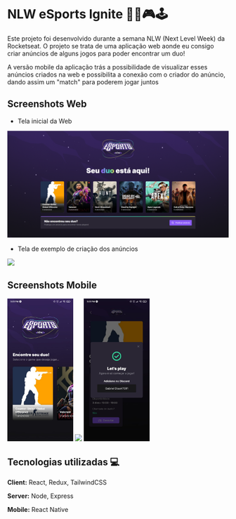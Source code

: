 
# NLW eSports Ignite 🚀💜🎮🕹

Este projeto foi desenvolvido durante a semana NLW (Next Level Week) da Rocketseat. O projeto se trata de uma aplicação web aonde eu consigo criar anúncios de alguns jogos para poder encontrar um duo!

A versão mobile da aplicação trás a possibilidade de visualizar esses anúncios criados na web e possibilita a conexão com o criador do anúncio, dando assim um "match" para poderem jogar juntos


## Screenshots Web

- Tela inicial da Web

<img src="https://github.com/GabrielDiasz/nlw-esports-ignite/blob/main/img/web-project.png">

- Tela de exemplo de criação dos anúncios

<img src="https://media-exp1.licdn.com/dms/image/C4D22AQG4YCoRDXoLLw/feedshare-shrink_2048_1536/0/1663356183901?e=1666224000&v=beta&t=NDGzmIsQeuVSnsD21yZHQ63_GFmMfUgU2rGAhcUJ_IE">

## Screenshots Mobile

<div>
    <img style="width: 150px" src="https://github.com/GabrielDiasz/nlw-esports-ignite/blob/main/img/mobile-project.jpeg">
    <img style="width: 150px" src="https://media-exp1.licdn.com/dms/image/C4D22AQHNkH2rrbX3_A/feedshare-shrink_800/0/1663356183418?e=1666224000&v=beta&t=vESAQcAubV4MN18_gNmwLUbfxAQwOM743QBa3a1GLiw">
    <img style="width: 150px" src="https://github.com/GabrielDiasz/nlw-esports-ignite/blob/main/img/discord-mobile.jpeg">
</div>

## Tecnologias utilizadas 💻

**Client:** React, Redux, TailwindCSS

**Server:** Node, Express

**Mobile:** React Native

